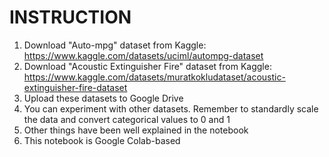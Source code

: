 # INSTRUCTION 
1. Download "Auto-mpg" dataset from Kaggle: https://www.kaggle.com/datasets/uciml/autompg-dataset
2. Download "Acoustic Extinguisher Fire" dataset from Kaggle: https://www.kaggle.com/datasets/muratkokludataset/acoustic-extinguisher-fire-dataset
3. Upload these datasets to Google Drive
4. You can experiment with other datasets. Remember to standardly scale the data and convert categorical values to 0 and 1
5. Other things have been well explained in the notebook
6. This notebook is Google Colab-based

